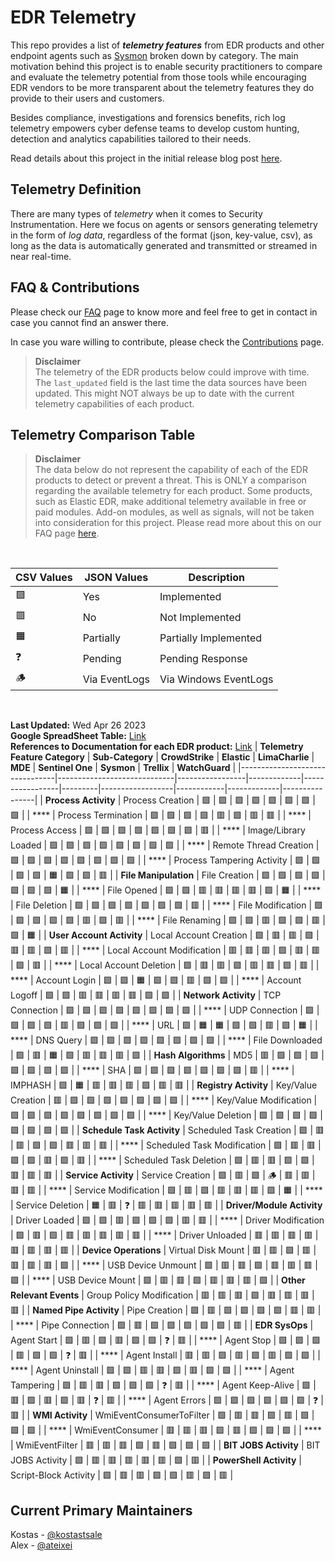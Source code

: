 # EDR Telemetry

This repo provides a list of _**telemetry features**_ from EDR products and other endpoint agents such as [Sysmon](https://learn.microsoft.com/en-us/sysinternals/downloads/sysmon) broken down by category. The main motivation behind this project is to enable security practitioners to compare and evaluate the telemetry potential from those tools while encouraging EDR vendors to be more transparent about the telemetry features they do provide to their users and customers.

Besides compliance, investigations and forensics benefits, rich log telemetry empowers cyber defense teams to develop custom hunting, detection and analytics capabilities tailored to their needs.

Read details about this project in the initial release blog post [here](https://kostas-ts.medium.com/edr-telemetry-project-a-comprehensive-comparison-d5ed1745384b). 

## Telemetry Definition
There are many types of *telemetry* when it comes to Security Instrumentation. Here we focus on agents or sensors generating telemetry in the form of *log data*, regardless of the format (json, key-value, csv), as long as the data is automatically generated and transmitted or streamed in near real-time.

## FAQ & Contributions

Please check our [FAQ](https://github.com/tsale/EDR-Telemetry/wiki/FAQ) page to know more and feel free to get in contact in case you cannot find an answer there.

In case you ware willing to contribute, please check the [Contributions](https://github.com/tsale/EDR-Telemetry/wiki#contribution-guidelines) page.

>**Disclaimer**\
The telemetry of the EDR products below could improve with time. The `last_updated` field is the last time the data sources have been updated. This might NOT always be up to date with the current telemetry capabilities of each product.
>

Telemetry Comparison Table
-----------------------------------

>**Disclaimer**\
The data below do not represent the capability of each of the EDR products to detect or prevent a threat. This is ONLY a comparison regarding the available telemetry for each product. Some products, such as Elastic EDR, make additional telemetry available in free or paid modules. Add-on modules, as well as signals, will not be taken into consideration for this project. Please read more about this on our FAQ page [here](https://github.com/tsale/EDR-Telemetry/wiki/FAQ#7-what-is-the-scope-of-the-telemetry-comparison-table-for-edr-products).

<br>

| CSV Values 	| JSON Values               	| Description
|-------	|-----------------------	|-----------------------
| 🟩     	| Yes           	        | Implemented
| 🟥     	| No       	                | Not Implemented
| 🟧     	| Partially	                | Partially Implemented
| ❓     	| Pending                	| Pending Response
| 🪵     	| Via EventLogs           	| Via Windows EventLogs
<br>

**Last Updated:** Wed Apr 26 2023\
**Google SpreadSheet Table:** [Link](https://docs.google.com/spreadsheets/d/1ZMFrD6F6tvPtf_8McC-kWrNBBec_6Si3NW6AoWf3Kbg/edit?usp=sharing) \
**References to Documentation for each EDR product:** [Link](https://github.com/tsale/EDR-Telemetry/wiki#product-documentation-references)
| **Telemetry Feature Category** | **Sub-Category**            | **CrowdStrike** | **Elastic** | **LimaCharlie** | **MDE** | **Sentinel One** | **Sysmon** | **Trellix** | **WatchGuard** |
|--------------------------------|-----------------------------|-----------------|-------------|-----------------|---------|------------------|------------|-------------|----------------|
| **Process Activity**           | Process Creation            | 🟩              | 🟩          | 🟩              | 🟩      | 🟩               | 🟩         | 🟩          | 🟩             |
| ****                           | Process Termination         | 🟩              | 🟩          | 🟩              | 🟩      | 🟥               | 🟩         | 🟥          | 🟥             |
| ****                           | Process Access              | 🟩              | 🟩          | 🟩              | 🟩      | 🟩               | 🟩         | 🟩          | 🟥             |
| ****                           | Image/Library Loaded        | 🟩              | 🟩          | 🟩              | 🟩      | 🟩               | 🟩         | 🟩          | 🟩             |
| ****                           | Remote Thread Creation      | 🟩              | 🟩          | 🟩              | 🟩      | 🟩               | 🟩         | 🟩          | 🟩             |
| ****                           | Process Tampering Activity  | 🟩              | 🟩          | 🟩              | 🟩      | 🟧               | 🟩         | 🟩          | 🟥             |
| **File Manipulation**          | File Creation               | 🟩              | 🟩          | 🟩              | 🟩      | 🟩               | 🟩         | 🟩          | 🟧             |
| ****                           | File Opened                 | 🟩              | 🟩          | 🟥              | 🟥      | 🟥               | 🟥         | 🟩          | 🟧             |
| ****                           | File Deletion               | 🟩              | 🟩          | 🟩              | 🟩      | 🟩               | 🟩         | 🟩          | 🟥             |
| ****                           | File Modification           | 🟩              | 🟩          | 🟩              | 🟩      | 🟩               | 🟥         | 🟩          | 🟥             |
| ****                           | File Renaming               | 🟩              | 🟩          | 🟥              | 🟩      | 🟩               | 🟥         | 🟩          | 🟧             |
| **User Account Activity**      | Local Account Creation      | 🟩              | 🟥          | 🟥              | 🟩      | 🟥               | 🟥         | 🟩          | 🟥             |
| ****                           | Local Account Modification  | 🟥              | 🟥          | 🟥              | 🟩      | 🟥               | 🟥         | 🟩          | 🟥             |
| ****                           | Local Account Deletion      | 🟩              | 🟥          | 🟥              | 🟩      | 🟥               | 🟥         | 🟩          | 🟥             |
| ****                           | Account Login               | 🟩              | 🟩          | 🟧              | 🟩      | 🟩               | 🟥         | 🟩          | 🟩             |
| ****                           | Account Logoff              | 🟩              | 🟩          | 🟥              | 🟥      | 🟥               | 🟥         | 🟩          | 🟩             |
| **Network Activity**           | TCP Connection              | 🟩              | 🟩          | 🟩              | 🟩      | 🟩               | 🟩         | 🟩          | 🟩             |
| ****                           | UDP Connection              | 🟩              | 🟩          | 🟩              | 🟩      | 🟥               | 🟩         | 🟩          | 🟩             |
| ****                           | URL                         | 🟩              | 🟧          | 🟧              | 🟩      | 🟩               | 🟥         | 🟩          | 🟧             |
| ****                           | DNS Query                   | 🟩              | 🟩          | 🟩              | 🟩      | 🟩               | 🟩         | 🟩          | 🟩             |
| ****                           | File Downloaded             | 🟩              | 🟥          | 🟧              | 🟩      | 🟥               | 🟥         | 🟥          | 🟩             |
| **Hash Algorithms**            | MD5                         | 🟥              | 🟩          | 🟩              | 🟩      | 🟩               | 🟩         | 🟩          | 🟩             |
| ****                           | SHA                         | 🟩              | 🟩          | 🟩              | 🟩      | 🟩               | 🟩         | 🟩          | 🟥             |
| ****                           | IMPHASH                     | 🟩              | 🟧          | 🟥              | 🟥      | 🟥               | 🟩         | 🟥          | 🟥             |
| **Registry Activity**          | Key/Value Creation          | 🟥              | 🟩          | 🟩              | 🟩      | 🟩               | 🟩         | 🟩          | 🟩             |
| ****                           | Key/Value Modification      | 🟩              | 🟩          | 🟩              | 🟩      | 🟩               | 🟩         | 🟩          | 🟩             |
| ****                           | Key/Value Deletion          | 🟩              | 🟩          | 🟩              | 🟩      | 🟩               | 🟩         | 🟩          | 🟩             |
| **Schedule Task Activity**     | Scheduled Task Creation     | 🟩              | 🟥          | 🟥              | 🟩      | 🟩               | 🟥         | 🟥          | 🟥             |
| ****                           | Scheduled Task Modification | 🟩              | 🟥          | 🟥              | 🟩      | 🟩               | 🟥         | 🟩          | 🟥             |
| ****                           | Scheduled Task Deletion     | 🟩              | 🟥          | 🟥              | 🟩      | 🟩               | 🟥         | 🟥          | 🟥             |
| **Service Activity**           | Service Creation            | 🟩              | 🟥          | 🟩              | 🪵      | 🟥               | 🟥         | 🟥          | 🟥             |
| ****                           | Service Modification        | 🟩              | 🟥          | 🟩              | 🟥      | 🟥               | 🟥         | 🟩          | 🟧             |
| ****                           | Service Deletion            | 🟧              | 🟥          | ❓               | 🟥      | 🟥               | 🟥         | 🟥          | 🟥             |
| **Driver/Module Activity**     | Driver Loaded               | 🟩              | 🟩          | 🟥              | 🟩      | 🟩               | 🟩         | 🟥          | 🟥             |
| ****                           | Driver Modification         | 🟩              | 🟥          | 🟩              | 🟥      | 🟥               | 🟥         | 🟥          | 🟥             |
| ****                           | Driver Unloaded             | 🟥              | 🟥          | 🟥              | 🟥      | 🟥               | 🟥         | 🟥          | 🟥             |
| **Device Operations**          | Virtual Disk Mount          | 🟥              | 🟥          | 🟩              | 🟥      | 🟥               | 🟥         | 🟥          | 🟩             |
| ****                           | USB Device Unmount          | 🟩              | 🟥          | 🟥              | 🟩      | 🟥               | 🟥         | 🟥          | 🟩             |
| ****                           | USB Device Mount            | 🟩              | 🟥          | 🟥              | 🟩      | 🟥               | 🟥         | 🟥          | 🟩             |
| **Other Relevant Events**      | Group Policy Modification   | 🟥              | 🟥          | 🟥              | 🟩      | 🟥               | 🟥         | 🟥          | 🟥             |
| **Named Pipe Activity**        | Pipe Creation               | 🟩              | 🟥          | 🟩              | 🟩      | 🟩               | 🟩         | 🟥          | 🟥             |
| ****                           | Pipe Connection             | 🟩              | 🟥          | 🟩              | 🟩      | 🟩               | 🟩         | 🟩          | 🟥             |
| **EDR SysOps**                 | Agent Start                 | 🟩              | 🟥          | 🟩              | 🟥      | 🟩               | 🟩         | ❓           | 🟥             |
| ****                           | Agent Stop                  | 🟩              | 🟩          | 🟩              | 🟥      | 🟩               | 🟩         | ❓           | 🟥             |
| ****                           | Agent Install               | 🟥              | 🟥          | 🟩              | 🟥      | 🟩               | 🟥         | 🟩          | 🟩             |
| ****                           | Agent Uninstall             | 🟩              | 🟩          | 🟥              | 🟥      | 🟩               | 🟥         | 🟩          | 🟩             |
| ****                           | Agent Tampering             | 🟩              | 🟥          | 🟥              | 🟩      | 🟩               | 🟩         | ❓           | 🟥             |
| ****                           | Agent Keep-Alive            | 🟩              | 🟥          | 🟩              | 🟥      | 🟩               | 🟥         | ❓           | 🟥             |
| ****                           | Agent Errors                | 🟩              | 🟩          | 🟩              | 🟩      | 🟩               | 🟩         | ❓           | 🟥             |
| **WMI Activity**               | WmiEventConsumerToFilter    | 🟩              | 🟥          | 🟥              | 🟩      | 🟥               | 🟩         | 🟩          | 🟩             |
| ****                           | WmiEventConsumer            | 🟥              | 🟥          | 🟥              | 🟩      | 🟥               | 🟩         | 🟩          | 🟩             |
| ****                           | WmiEventFilter              | 🟥              | 🟥          | 🟥              | 🟩      | 🟥               | 🟩         | 🟩          | 🟩             |
| **BIT JOBS Activity**          | BIT JOBS Activity           | 🟩              | 🟥          | 🟥              | 🟥      | 🟥               | 🟥         | 🟩          | 🟥             |
| **PowerShell Activity**        | Script-Block Activity       | 🟩              | 🟥          | 🟥              | 🟩      | 🟩               | 🟥         | 🟩          | 🟥             |




## Current Primary Maintainers
Kostas - [@kostastsale](https://twitter.com/Kostastsale)\
Alex - [@ateixei](https://twitter.com/ateixei)
